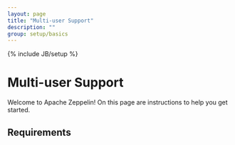 ```yaml
---
layout: page
title: "Multi-user Support"
description: ""
group: setup/basics 
---
```

<!--
Licensed under the Apache License, Version 2.0 (the "License");
you may not use this file except in compliance with the License.
You may obtain a copy of the License at

http://www.apache.org/licenses/LICENSE-2.0

Unless required by applicable law or agreed to in writing, software
distributed under the License is distributed on an "AS IS" BASIS,
WITHOUT WARRANTIES OR CONDITIONS OF ANY KIND, either express or implied.
See the License for the specific language governing permissions and
limitations under the License.
-->
{% include JB/setup %}

# Multi-user Support 

<div id="toc"></div>

Welcome to Apache Zeppelin! On this page are instructions to help you get started.

## Requirements 

